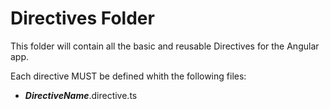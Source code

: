 # Directives Folder

This folder will contain all the basic and reusable Directives for the Angular app.

Each directive MUST be defined whith the following files:

- **_DirectiveName_**.directive.ts